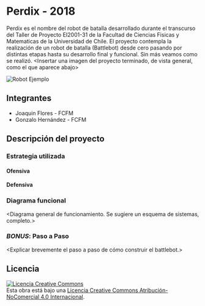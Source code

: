 # Perdix - 2018
Perdix es el nombre del robot de batalla desarrollado durante el transcurso del Taller de Proyecto EI2001-31 de la Facultad de Ciencias Fisicas y Matematicas de la Universidad de Chile. El proyecto contempla la realización de un robot de batalla (Battlebot) desde cero pasando por distintas etapas hasta su desarrollo final y funcional. Sin más veamos como se realizó.
<Insertar una imagen del proyecto terminado, de vista general, como el que aparece abajo>

![Robot Ejemplo](/multimedia/robot_ejemplo.png)



## Integrantes
- Joaquin Flores - FCFM 
- Gonzalo Hernández - FCFM

## Descripción del proyecto

### Estrategia utilizada
#### Ofensiva
<Explicar brevemente el arma utilizada.>

#### Defensiva
<Explicar el modo de defensa del robot.>

### Diagrama funcional
<Diagrama general de funcionamiento. Se sugiere un esquema de sistemas, completo.>

### *BONUS*: Paso a Paso
<Explicar brevemente el paso a paso de cómo construir el battlebot.>

## Licencia
<a rel="license" href="http://creativecommons.org/licenses/by-nc/4.0/"><img alt="Licencia Creative Commons" style="border-width:0" src="https://i.creativecommons.org/l/by-nc/4.0/88x31.png" /></a><br />Esta obra está bajo una <a rel="license" href="http://creativecommons.org/licenses/by-nc/4.0/">Licencia Creative Commons Atribución-NoComercial 4.0 Internacional</a>.
